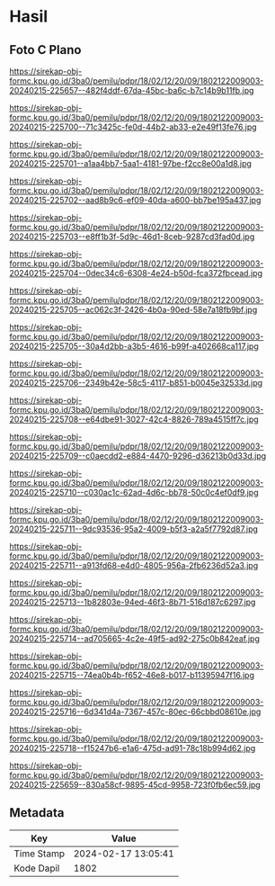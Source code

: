 # Hasil

## Foto C Plano

https://sirekap-obj-formc.kpu.go.id/3ba0/pemilu/pdpr/18/02/12/20/09/1802122009003-20240215-225657--482f4ddf-67da-45bc-ba6c-b7c14b9b11fb.jpg

https://sirekap-obj-formc.kpu.go.id/3ba0/pemilu/pdpr/18/02/12/20/09/1802122009003-20240215-225700--71c3425c-fe0d-44b2-ab33-e2e49f13fe76.jpg

https://sirekap-obj-formc.kpu.go.id/3ba0/pemilu/pdpr/18/02/12/20/09/1802122009003-20240215-225701--a1aa4bb7-5aa1-4181-97be-f2cc8e00a1d8.jpg

https://sirekap-obj-formc.kpu.go.id/3ba0/pemilu/pdpr/18/02/12/20/09/1802122009003-20240215-225702--aad8b9c6-ef09-40da-a600-bb7be195a437.jpg

https://sirekap-obj-formc.kpu.go.id/3ba0/pemilu/pdpr/18/02/12/20/09/1802122009003-20240215-225703--e8ff1b3f-5d9c-46d1-8ceb-9287cd3fad0d.jpg

https://sirekap-obj-formc.kpu.go.id/3ba0/pemilu/pdpr/18/02/12/20/09/1802122009003-20240215-225704--0dec34c6-6308-4e24-b50d-fca372fbcead.jpg

https://sirekap-obj-formc.kpu.go.id/3ba0/pemilu/pdpr/18/02/12/20/09/1802122009003-20240215-225705--ac062c3f-2426-4b0a-90ed-58e7a18fb9bf.jpg

https://sirekap-obj-formc.kpu.go.id/3ba0/pemilu/pdpr/18/02/12/20/09/1802122009003-20240215-225705--30a4d2bb-a3b5-4616-b99f-a402668ca117.jpg

https://sirekap-obj-formc.kpu.go.id/3ba0/pemilu/pdpr/18/02/12/20/09/1802122009003-20240215-225706--2349b42e-58c5-4117-b851-b0045e32533d.jpg

https://sirekap-obj-formc.kpu.go.id/3ba0/pemilu/pdpr/18/02/12/20/09/1802122009003-20240215-225708--e64dbe91-3027-42c4-8826-789a4515ff7c.jpg

https://sirekap-obj-formc.kpu.go.id/3ba0/pemilu/pdpr/18/02/12/20/09/1802122009003-20240215-225709--c0aecdd2-e884-4470-9296-d36213b0d33d.jpg

https://sirekap-obj-formc.kpu.go.id/3ba0/pemilu/pdpr/18/02/12/20/09/1802122009003-20240215-225710--c030ac1c-62ad-4d6c-bb78-50c0c4ef0df9.jpg

https://sirekap-obj-formc.kpu.go.id/3ba0/pemilu/pdpr/18/02/12/20/09/1802122009003-20240215-225711--9dc93536-95a2-4009-b5f3-a2a5f7792d87.jpg

https://sirekap-obj-formc.kpu.go.id/3ba0/pemilu/pdpr/18/02/12/20/09/1802122009003-20240215-225711--a913fd68-e4d0-4805-956a-2fb6236d52a3.jpg

https://sirekap-obj-formc.kpu.go.id/3ba0/pemilu/pdpr/18/02/12/20/09/1802122009003-20240215-225713--1b82803e-94ed-46f3-8b71-516d187c6297.jpg

https://sirekap-obj-formc.kpu.go.id/3ba0/pemilu/pdpr/18/02/12/20/09/1802122009003-20240215-225714--ad705665-4c2e-49f5-ad92-275c0b842eaf.jpg

https://sirekap-obj-formc.kpu.go.id/3ba0/pemilu/pdpr/18/02/12/20/09/1802122009003-20240215-225715--74ea0b4b-f652-46e8-b017-b11395947f16.jpg

https://sirekap-obj-formc.kpu.go.id/3ba0/pemilu/pdpr/18/02/12/20/09/1802122009003-20240215-225716--6d341d4a-7367-457c-80ec-66cbbd08610e.jpg

https://sirekap-obj-formc.kpu.go.id/3ba0/pemilu/pdpr/18/02/12/20/09/1802122009003-20240215-225718--f15247b6-e1a6-475d-ad91-78c18b994d62.jpg

https://sirekap-obj-formc.kpu.go.id/3ba0/pemilu/pdpr/18/02/12/20/09/1802122009003-20240215-225659--830a58cf-9895-45cd-9958-723f0fb6ec59.jpg


## Metadata

| Key        | Value               |
| ---------- | ------------------- |
| Time Stamp | 2024-02-17 13:05:41 |
| Kode Dapil | 1802                |



